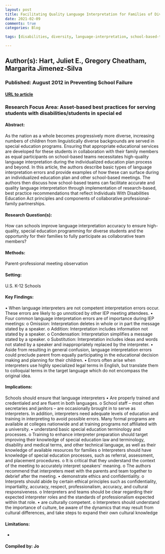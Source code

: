 ```yaml
---
layout: post
title: Facilitating Quality Language Interpretation for Families of Diverse Students With Special Needs
date: 2021-02-09
comments: true
categories: Blog

tags: [disabilities, diversity, language-interpretation, school-based-teams]

---
```


## Author(s): Hart, Juliet E., Gregory Cheatham, Margarita Jimenez-Silva

### Published: August 2012 in Preventing School Failure

#### [URL to article](https://eds-b-ebscohost-com.proxy.uchicago.edu/eds/detail/detail?vid=0&sid=7916a715-ad7f-46d6-9adf-8f2ffb1d1aa8%40pdc-v-sessmgr02&bdata=JnNpdGU9ZWRzLWxpdmUmc2NvcGU9c2l0ZQ%3d%3d#AN=78322901&db=edb)

### Research Focus Area: Asset-based best practices for serving students with disabilities/students in special ed

#### Abstract:
As the nation as a whole becomes progressively more diverse, increasing numbers of children from linguistically diverse backgrounds are served in special education programs. Ensuring that appropriate educational services are developed for these students in collaboration with their family members as equal participants on school-based teams necessitates high-quality language interpretation during the individualized education plan process and beyond. In this article, the authors describe basic types of language interpretation errors and provide examples of how these can surface during an individualized education plan and other school-based meetings. The authors then discuss how school-based teams can facilitate accurate and quality language interpretation through implementation of research-based, best practice recommendations that reflect Individuals With Disabilities Education Act principles and components of collaborative professional–family partnerships.


#### Research Question(s):
How can schools improve language interpretation accuracy to ensure high-quality, special education programming for diverse students and the opportunity for their families to fully participate as collaborative team members?


#### Methods:
 Parent-professional meeting observation


#### Setting:
U.S. K-12 Schools


#### Key Findings:
• When language interpreters are not competent interpretation errors occur. These errors are likely to go unnoticed by other IEP meeting attendees.  • Four common language interpretation errors are of importance during IEP meetings: o Omission: Interpretation deletes in whole or in part the message stated by a speaker. o Addition: Interpretation includes information not stated by a speaker. o Condensation: Interpretation simplifies a message stated by a speaker. o Substitution: Interpretation includes ideas and words not stated by a speaker and inappropriately replaced by the interpreter. • Aside from resulting in general confusion, language interpretation errors could preclude parent from equally participating in the educational decision making and planning for their children. • Errors often arise when interpreters use highly specialized legal terms in English, but translate them to colloquial terms in the target language which do not encompass the original idea. 


#### Implications:
Schools should ensure that language interpreters • Are properly trained and credentialed and are fluent in both languages. o School staff – most often secretaries and janitors – are occasionally brought in to serve as interpreters. In addition, interpreters need adequate levels of education and training in interpreting to avoid possible errors. Many formal programs are available at colleges nationwide and at training programs not affiliated with a university. • understand basic special education terminology and processes. o Training to enhance interpreter preparation should target improving their knowledge of special education law and terminology, disability and medical terms, and other technical language, as well as their knowledge of available resources for families o Interpreters should have knowledge of special education processes, such as referral, assessment, and placement procedures. o It is critical that they understand the context of the meeting to accurately interpret speakers' meaning. o The authors recommend that interpreters meet with the parents and team together to debrief after the meeting. • demonstrate ethics and confidentiality. o Interprets should abide by certain ethical principles such as confidentiality, impartiality, accuracy, respect, professionalism, accuracy, and cultural responsiveness. o Interpreters and teams should be clear regarding their expected interpreter roles and the standards of professionalism expected within that role. • are culturally competent. o Interpreters should understand the importance of culture, be aware of the dynamics that may result from cultural differences, and take steps to expand their own cultural knowledge 


#### Limitations:
-


#### Compiled by: Jo

